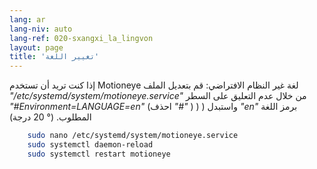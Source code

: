 ```yaml
---
lang: ar
lang-niv: auto
lang-ref: 020-sxangxi_la_lingvon
layout: page
title: 'تغيير اللغة'
---
```


إذا كنت تريد أن تستخدم Motioneye لغة غير النظام الافتراضي: قم بتعديل الملف _"/etc/systemd/system/motioneye.service"_ من خلال عدم التعليق على السطر _"#Environment=LANGUAGE=en"_ (احذف _"#"_ ) ) ) واستبدل _"en"_ برمز اللغة المطلوب. (° 20 درجة)

```bash
    sudo nano /etc/systemd/system/motioneye.service
    sudo systemctl daemon-reload
    sudo systemctl restart motioneye
```

